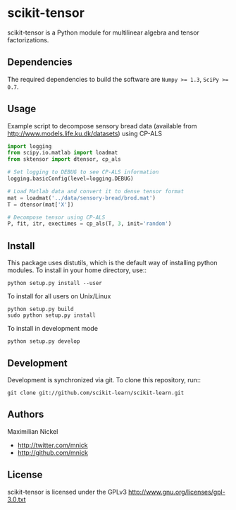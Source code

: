 scikit-tensor
=============

scikit-tensor is a Python module for multilinear algebra and tensor factorizations.

Dependencies
------------
The required dependencies to build the software are `Numpy >= 1.3`, `SciPy >= 0.7`.

Usage
-----
Example script to decompose sensory bread data (available from http://www.models.life.ku.dk/datasets) using CP-ALS

```python
import logging
from scipy.io.matlab import loadmat
from sktensor import dtensor, cp_als

# Set logging to DEBUG to see CP-ALS information
logging.basicConfig(level=logging.DEBUG)

# Load Matlab data and convert it to dense tensor format
mat = loadmat('../data/sensory-bread/brod.mat')
T = dtensor(mat['X'])

# Decompose tensor using CP-ALS
P, fit, itr, exectimes = cp_als(T, 3, init='random')
```

Install
-------
This package uses distutils, which is the default way of installing python modules. To install in your home directory, use::

    python setup.py install --user

To install for all users on Unix/Linux

    python setup.py build
    sudo python setup.py install

To install in development mode

    python setup.py develop

Development
-----------

Development is synchronized via git. To clone this repository, run::

    git clone git://github.com/scikit-learn/scikit-learn.git

Authors
-------
Maximilian Nickel <mnick AT mit dot edu>

+ <http://twitter.com/mnick>
+ <http://github.com/mnick>

License
-------
scikit-tensor is licensed under the GPLv3 <http://www.gnu.org/licenses/gpl-3.0.txt>
